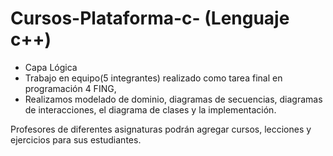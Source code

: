 # Cursos-Plataforma-c- (Lenguaje c++)
 - Capa Lógica
 - Trabajo en equipo(5 integrantes) realizado como tarea final en programación 4 FING, 
 - Realizamos modelado de dominio, diagramas de secuencias, diagramas de interacciones, el diagrama de    clases y la implementación.
 
Profesores de diferentes asignaturas podrán agregar cursos, lecciones y ejercicios para sus estudiantes.
